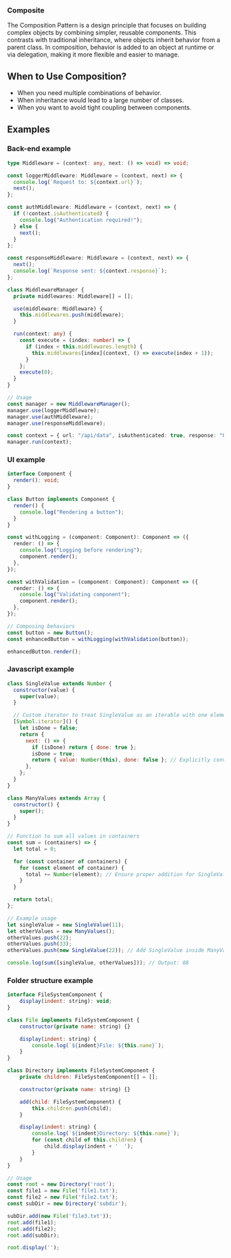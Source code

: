 ### Composite

The Composition Pattern is a design principle that focuses on building complex objects by combining simpler, reusable components. This contrasts with traditional inheritance, where objects inherit behavior from a parent class. In composition, behavior is added to an object at runtime or via delegation, making it more flexible and easier to manage.

## When to Use Composition?

- When you need multiple combinations of behavior.
- When inheritance would lead to a large number of classes.
- When you want to avoid tight coupling between components.

## Examples

### Back-end example

```typescript
type Middleware = (context: any, next: () => void) => void;

const loggerMiddleware: Middleware = (context, next) => {
  console.log(`Request to: ${context.url}`);
  next();
};

const authMiddleware: Middleware = (context, next) => {
  if (!context.isAuthenticated) {
    console.log("Authentication required!");
  } else {
    next();
  }
};

const responseMiddleware: Middleware = (context, next) => {
  next();
  console.log(`Response sent: ${context.response}`);
};

class MiddlewareManager {
  private middlewares: Middleware[] = [];

  use(middleware: Middleware) {
    this.middlewares.push(middleware);
  }

  run(context: any) {
    const execute = (index: number) => {
      if (index < this.middlewares.length) {
        this.middlewares[index](context, () => execute(index + 1));
      }
    };
    execute(0);
  }
}

// Usage
const manager = new MiddlewareManager();
manager.use(loggerMiddleware);
manager.use(authMiddleware);
manager.use(responseMiddleware);

const context = { url: "/api/data", isAuthenticated: true, response: "OK" };
manager.run(context);
```

### UI example

```typescript
interface Component {
  render(): void;
}

class Button implements Component {
  render() {
    console.log("Rendering a button");
  }
}

const withLogging = (component: Component): Component => ({
  render: () => {
    console.log("Logging before rendering");
    component.render();
  },
});

const withValidation = (component: Component): Component => ({
  render: () => {
    console.log("Validating component");
    component.render();
  },
});

// Composing behaviors
const button = new Button();
const enhancedButton = withLogging(withValidation(button));

enhancedButton.render();
```

### Javascript example

```javascript
class SingleValue extends Number {
  constructor(value) {
    super(value);
  }

  // Custom iterator to treat SingleValue as an iterable with one element
  [Symbol.iterator]() {
    let isDone = false;
    return {
      next: () => {
        if (isDone) return { done: true };
        isDone = true;
        return { value: Number(this), done: false }; // Explicitly convert to number
      },
    };
  }
}

class ManyValues extends Array {
  constructor() {
    super();
  }
}

// Function to sum all values in containers
const sum = (containers) => {
  let total = 0;

  for (const container of containers) {
    for (const element of container) {
      total += Number(element); // Ensure proper addition for SingleValue
    }
  }

  return total;
};

// Example usage
let singleValue = new SingleValue(11);
let otherValues = new ManyValues();
otherValues.push(22);
otherValues.push(33);
otherValues.push(new SingleValue(22)); // Add SingleValue inside ManyValues

console.log(sum([singleValue, otherValues])); // Output: 88
```

### Folder structure example

```javascript
interface FileSystemComponent {
    display(indent: string): void;
}

class File implements FileSystemComponent {
    constructor(private name: string) {}

    display(indent: string) {
        console.log(`${indent}File: ${this.name}`);
    }
}

class Directory implements FileSystemComponent {
    private children: FileSystemComponent[] = [];

    constructor(private name: string) {}

    add(child: FileSystemComponent) {
        this.children.push(child);
    }

    display(indent: string) {
        console.log(`${indent}Directory: ${this.name}`);
        for (const child of this.children) {
            child.display(indent + '  ');
        }
    }
}

// Usage
const root = new Directory('root');
const file1 = new File('file1.txt');
const file2 = new File('file2.txt');
const subDir = new Directory('subdir');

subDir.add(new File('file3.txt'));
root.add(file1);
root.add(file2);
root.add(subDir);

root.display('');
```
